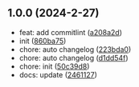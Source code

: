## 1.0.0 (2024-2-27)

* feat: add commitlint ([a208a2d](https://github.com/Zuowendong/commitlint-cli-demo/commit/a208a2d))
* init ([860ba75](https://github.com/Zuowendong/commitlint-cli-demo/commit/860ba75))
* chore: auto changelog ([223bda0](https://github.com/Zuowendong/commitlint-cli-demo/commit/223bda0))
* chore: auto changelog ([d1dd54f](https://github.com/Zuowendong/commitlint-cli-demo/commit/d1dd54f))
* chore: init ([50c39d8](https://github.com/Zuowendong/commitlint-cli-demo/commit/50c39d8))
* docs: update ([2461127](https://github.com/Zuowendong/commitlint-cli-demo/commit/2461127))



